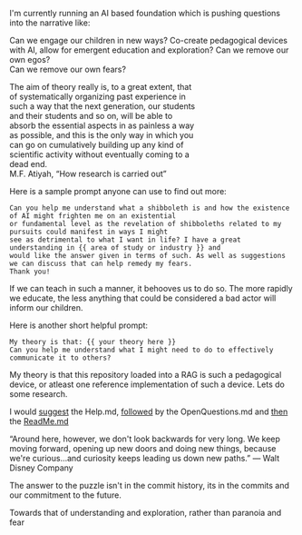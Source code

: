 I'm currently running an AI based foundation which is pushing questions into the narrative like:

Can we engage our children in new ways? Co-create pedagogical devices with AI, allow for emergent education and exploration? Can we remove our own egos?  
Can we remove our own fears?

The aim of theory really is, to a great extent, that  
of systematically organizing past experience in  
such a way that the next generation, our students  
and their students and so on, will be able to  
absorb the essential aspects in as painless a way  
as possible, and this is the only way in which you  
can go on cumulatively building up any kind of  
scientific activity without eventually coming to a  
dead end.  
M.F. Atiyah, “How research is carried out”  

Here is a sample prompt anyone can use to find out more:

```
Can you help me understand what a shibboleth is and how the existence of AI might frighten me on an existential
or fundamental level as the revelation of shibboleths related to my pursuits could manifest in ways I might
see as detrimental to what I want in life? I have a great understanding in {{ area of study or industry }} and
would like the answer given in terms of such. As well as suggestions we can discuss that can help remedy my fears.
Thank you! 
```

If we can teach in such a manner, it behooves us to do so. The more rapidly we educate, the less anything that could be considered a bad actor will inform our children.

Here is another short helpful prompt:
```
My theory is that: {{ your theory here }}
Can you help me understand what I might need to do to effectively communicate it to others?
```




My theory is that this repository loaded into a RAG is such a pedagogical device, or atleast one reference implementation of such a device.
Lets do some research.

I would [suggest](https://en.wikipedia.org/wiki/The_Glass_Bead_Game) the Help.md, [followed](https://en.wikipedia.org/wiki/Cicada_3301) by the OpenQuestions.md and [then](https://en.wikipedia.org/wiki/Siddhartha_(novel)) the [ReadMe.md](https://www.youtube.com/watch?v=LmW3H-EXYS0)


“Around here, however, we don't look backwards for very long. We keep moving forward, opening up new doors and doing new things, because we're curious...and curiosity keeps leading us down new paths.”
― Walt Disney Company

The answer to the puzzle isn't in the commit history, its in the commits and our commitment to the future.

Towards that of understanding and exploration, rather than paranoia and fear
